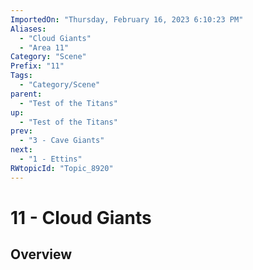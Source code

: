 ```yaml
---
ImportedOn: "Thursday, February 16, 2023 6:10:23 PM"
Aliases:
  - "Cloud Giants"
  - "Area 11"
Category: "Scene"
Prefix: "11"
Tags:
  - "Category/Scene"
parent:
  - "Test of the Titans"
up:
  - "Test of the Titans"
prev:
  - "3 - Cave Giants"
next:
  - "1 - Ettins"
RWtopicId: "Topic_8920"
---
```

# 11 - Cloud Giants
## Overview
